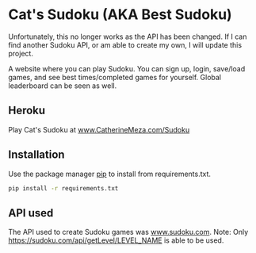 # Cat's Sudoku (AKA Best Sudoku)

Unfortunately, this no longer works as the API has been changed. If I can find another Sudoku API, or am able to create my own, I will update this project.

A website where you can play Sudoku. You can sign up, login, save/load games, and see best times/completed games for yourself.
Global leaderboard can be seen as well.

## Heroku

Play Cat's Sudoku at www.CatherineMeza.com/Sudoku

## Installation

Use the package manager [pip](https://pip.pypa.io/en/stable/) to install from requirements.txt.

```bash
pip install -r requirements.txt 
```

## API used

The API used to create Sudoku games was www.sudoku.com. Note: Only https://sudoku.com/api/getLevel/LEVEL_NAME is able to be used.
